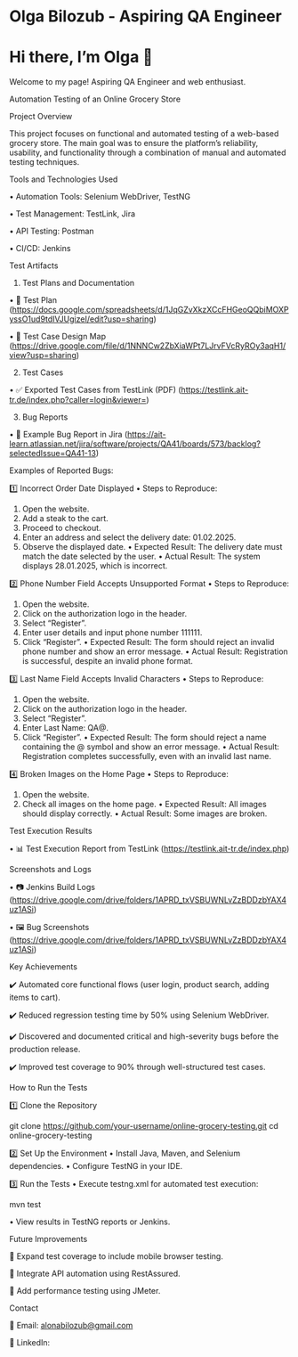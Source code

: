 # Olga Bilozub - Aspiring QA Engineer  

  
 
</head>
<body>
  <div>
    <h1>Hi there, I’m Olga 👋</h1>
    <p>Welcome to my page! Aspiring QA Engineer and web enthusiast.</p>
  </div>
</body>
</html>

Automation Testing of an Online Grocery Store

Project Overview

This project focuses on functional and automated testing of a web-based grocery store. The main goal was to ensure the platform’s reliability, usability, and functionality through a combination of manual and automated testing techniques.

Tools and Technologies Used


 • Automation Tools: 
 Selenium WebDriver, TestNG
 
 • Test Management: 
 TestLink, Jira
 
 • API Testing: 
 Postman
 
 • CI/CD:
 Jenkins

Test Artifacts

1. Test Plans and Documentation
 
 • 📄 Test Plan (https://docs.google.com/spreadsheets/d/1JqGZvXkzXCcFHGeoQQbiMOXPyssO1ud9tdIVJUgizeI/edit?usp=sharing)

 • 📌 Test Case Design Map (https://drive.google.com/file/d/1NNNCw2ZbXiaWPt7LJrvFVcRyROy3aqH1/view?usp=sharing)

2. Test Cases
 
 • ✅ Exported Test Cases from TestLink (PDF) (https://testlink.ait-tr.de/index.php?caller=login&viewer=)

3. Bug Reports
 
 • 🐞 Example Bug Report in Jira (https://ait-learn.atlassian.net/jira/software/projects/QA41/boards/573/backlog?selectedIssue=QA41-13)

Examples of Reported Bugs:

1️⃣ Incorrect Order Date Displayed
 • Steps to Reproduce:
 1. Open the website.
 2. Add a steak to the cart.
 3. Proceed to checkout.
 4. Enter an address and select the delivery date: 01.02.2025.
 5. Observe the displayed date.
 • Expected Result: The delivery date must match the date selected by the user.
 • Actual Result: The system displays 28.01.2025, which is incorrect.

2️⃣ Phone Number Field Accepts Unsupported Format
 • Steps to Reproduce:
 1. Open the website.
 2. Click on the authorization logo in the header.
 3. Select “Register”.
 4. Enter user details and input phone number 111111.
 5. Click “Register”.
 • Expected Result: The form should reject an invalid phone number and show an error message.
 • Actual Result: Registration is successful, despite an invalid phone format.

3️⃣ Last Name Field Accepts Invalid Characters
 • Steps to Reproduce:
 1. Open the website.
 2. Click on the authorization logo in the header.
 3. Select “Register”.
 4. Enter Last Name: QA@.
 5. Click “Register”.
 • Expected Result: The form should reject a name containing the @ symbol and show an error message.
 • Actual Result: Registration completes successfully, even with an invalid last name.

4️⃣ Broken Images on the Home Page
 • Steps to Reproduce:
 1. Open the website.
 2. Check all images on the home page.
 • Expected Result: All images should display correctly.
 • Actual Result: Some images are broken.

Test Execution Results

 • 📊 Test Execution Report from TestLink
 (https://testlink.ait-tr.de/index.php)
 
 Screenshots and Logs
 
 • 📷 Jenkins Build Logs
 (https://drive.google.com/drive/folders/1APRD_txVSBUWNLvZzBDDzbYAX4uz1ASi)
 
 • 🖼️ Bug Screenshots 
 (https://drive.google.com/drive/folders/1APRD_txVSBUWNLvZzBDDzbYAX4uz1ASi)

Key Achievements

✔️ Automated core functional flows (user login, product search, adding items to cart).

✔️ Reduced regression testing time by 50% using Selenium WebDriver.

✔️ Discovered and documented critical and high-severity bugs before the production release.

✔️ Improved test coverage to 90% through well-structured test cases.

How to Run the Tests

1️⃣ Clone the Repository

git clone https://github.com/your-username/online-grocery-testing.git
cd online-grocery-testing

2️⃣ Set Up the Environment
 • Install Java, Maven, and Selenium dependencies.
 • Configure TestNG in your IDE.

3️⃣ Run the Tests
 • Execute testng.xml for automated test execution:

mvn test

 • View results in TestNG reports or Jenkins.

Future Improvements

🚀 Expand test coverage to include mobile browser testing.

🚀 Integrate API automation using RestAssured.

🚀 Add performance testing using JMeter.

Contact

📧 Email: alonabilozub@gmail.com

🔗 LinkedIn: 




 









 
